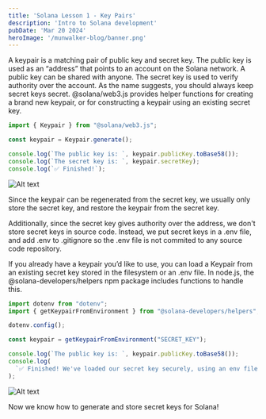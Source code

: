 ```yaml
---
title: 'Solana Lesson 1 - Key Pairs'
description: 'Intro to Solana development'
pubDate: 'Mar 20 2024'
heroImage: '/munwalker-blog/banner.png'
---
```


A keypair is a matching pair of public key and secret key.
The public key is used as an “address” that points to an account on the Solana network. A public key can be shared with anyone.
The secret key is used to verify authority over the account. As the name suggests, you should always keep secret keys secret.
@solana/web3.js provides helper functions for creating a brand new keypair, or for constructing a keypair using an existing secret key.

```javascript
import { Keypair } from "@solana/web3.js";

const keypair = Keypair.generate();

console.log(`The public key is: `, keypair.publicKey.toBase58());
console.log(`The secret key is: `, keypair.secretKey);
console.log(`✅ Finished!`);
```

![Alt text](/munwalker-blog/solana/lesson1-1.png)

Since the keypair can be regenerated from the secret key, we usually only store the secret key, and restore the keypair from the secret key.

Additionally, since the secret key gives authority over the address, we don't store secret keys in source code. Instead, we put secret keys in a .env file, and add .env to .gitignore so the .env file is not commited to any source code repository.

If you already have a keypair you’d like to use, you can load a Keypair from an existing secret key stored in the filesystem or an .env file. In node.js, the @solana-developers/helpers npm package includes functions to handle this.

```javascript
import dotenv from "dotenv";
import { getKeypairFromEnvironment } from "@solana-developers/helpers";

dotenv.config();

const keypair = getKeypairFromEnvironment("SECRET_KEY");

console.log(`The public key is: `, keypair.publicKey.toBase58());
console.log(
  `✅ Finished! We've loaded our secret key securely, using an env file!`
);
```

![Alt text](/munwalker-blog/solana/lesson1-2.png)

Now we know how to generate and store secret keys for Solana!
